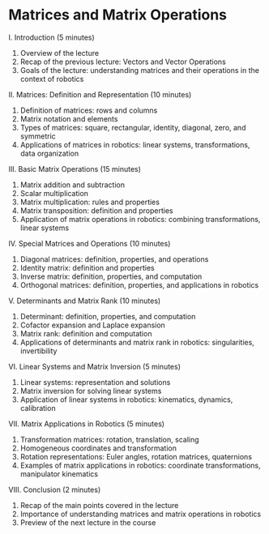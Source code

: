 # Matrices and Matrix Operations

I. Introduction (5 minutes)

1. Overview of the lecture
1. Recap of the previous lecture: Vectors and Vector Operations
1. Goals of the lecture: understanding matrices and their operations in the context of robotics

II. Matrices: Definition and Representation (10 minutes)

1. Definition of matrices: rows and columns
1. Matrix notation and elements
1. Types of matrices: square, rectangular, identity, diagonal, zero, and symmetric
1. Applications of matrices in robotics: linear systems, transformations, data organization

III. Basic Matrix Operations (15 minutes)

1. Matrix addition and subtraction
1. Scalar multiplication
1. Matrix multiplication: rules and properties
1. Matrix transposition: definition and properties
1. Application of matrix operations in robotics: combining transformations, linear systems

IV. Special Matrices and Operations (10 minutes)

1. Diagonal matrices: definition, properties, and operations
1. Identity matrix: definition and properties
1. Inverse matrix: definition, properties, and computation
1. Orthogonal matrices: definition, properties, and applications in robotics

V. Determinants and Matrix Rank (10 minutes)

1. Determinant: definition, properties, and computation
1. Cofactor expansion and Laplace expansion
1. Matrix rank: definition and computation
1. Applications of determinants and matrix rank in robotics: singularities, invertibility

VI. Linear Systems and Matrix Inversion (5 minutes)

1. Linear systems: representation and solutions
1. Matrix inversion for solving linear systems
1. Application of linear systems in robotics: kinematics, dynamics, calibration

VII. Matrix Applications in Robotics (5 minutes)

1. Transformation matrices: rotation, translation, scaling
1. Homogeneous coordinates and transformation
1. Rotation representations: Euler angles, rotation matrices, quaternions
1. Examples of matrix applications in robotics: coordinate transformations, manipulator kinematics

VIII. Conclusion (2 minutes)

1. Recap of the main points covered in the lecture
1. Importance of understanding matrices and matrix operations in robotics
1. Preview of the next lecture in the course
